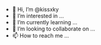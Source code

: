 - 👋 Hi, I’m @kissxky
- 👀 I’m interested in ...
- 🌱 I’m currently learning ...
- 💞️ I’m looking to collaborate on ...
- 📫 How to reach me ...

<!---
kissxky/kissxky is a ✨ special ✨ repository because its `README.md` (this file) appears on your GitHub profile.
You can click the Preview link to take a look at your changes.
--->
